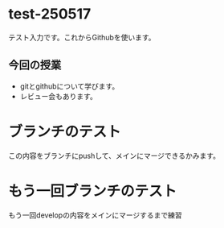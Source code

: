 # test-250517

テスト入力です。これからGithubを使います。

## 今回の授業
- gitとgithubについて学びます。
- レビュー会もあります。

# ブランチのテスト
この内容をブランチにpushして、メインにマージできるかみます。

# もう一回ブランチのテスト
もう一回developの内容をメインにマージするまで練習